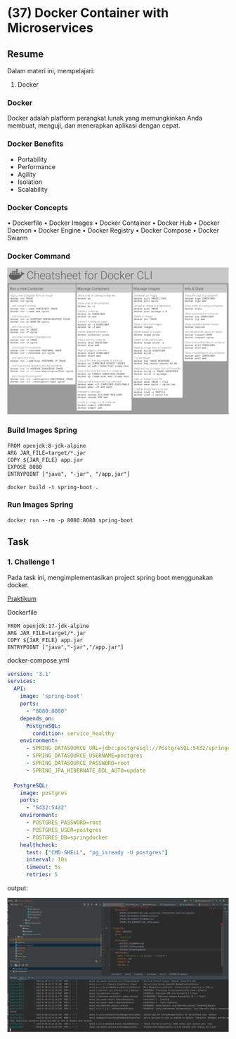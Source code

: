 # (37) Docker Container with Microservices 

## Resume
Dalam materi ini, mempelajari:
1. Docker


### Docker
Docker adalah platform perangkat lunak yang memungkinkan Anda membuat, menguji, dan menerapkan aplikasi dengan cepat.

### Docker Benefits
- Portability
- Performance
- Agility
- Isolation
- Scalability

### Docker Concepts
• Dockerfile
• Docker Images
• Docker Container
• Docker Hub
• Docker Daemon
• Docker Engine
• Docker Registry
• Docker Compose
• Docker Swarm

### Docker Command
![command](./screenshots/dockercheatsheet.png)

### Build Images Spring
```
FROM openjdk:8-jdk-alpine
ARG JAR_FILE=target/*.jar
COPY ${JAR_FILE} app.jar
EXPOSE 8080
ENTRYPOINT ["java", "-jar", "/app,jar"]
```
```
docker build -t spring-boot .
```

### Run Images Spring
```
docker run --rm -p 8080:8080 spring-boot
```



## Task
### 1. Challenge 1
Pada task ini, mengimplementasikan project spring boot menggunakan docker.

[Praktikum](./praktikum/alterra)

Dockerfile
```
FROM openjdk:17-jdk-alpine
ARG JAR_FILE=target/*.jar
COPY ${JAR_FILE} app.jar
ENTRYPOINT ["java","-jar","/app.jar"]
```
docker-compose.yml
```yml
version: '3.1'
services:
  API:
    image: 'spring-boot'
    ports:
      - "8080:8080"
    depends_on:
      PostgreSQL:
        condition: service_healthy
    environment:
      - SPRING_DATASOURCE_URL=jdbc:postgresql://PostgreSQL:5432/springdocker
      - SPRING_DATASOURCE_USERNAME=postgres
      - SPRING_DATASOURCE_PASSWORD=root
      - SPRING_JPA_HIBERNATE_DDL_AUTO=update

  PostgreSQL:
    image: postgres
    ports:
      - "5432:5432"
    environment:
      - POSTGRES_PASSWORD=root
      - POSTGRES_USER=postgres
      - POSTGRES_DB=springdocker
    healthcheck:
      test: ["CMD-SHELL", "pg_isready -U postgres"]
      interval: 10s
      timeout: 5s
      retries: 5
```
output:

![Problem 1](./screenshots/1.PNG)






